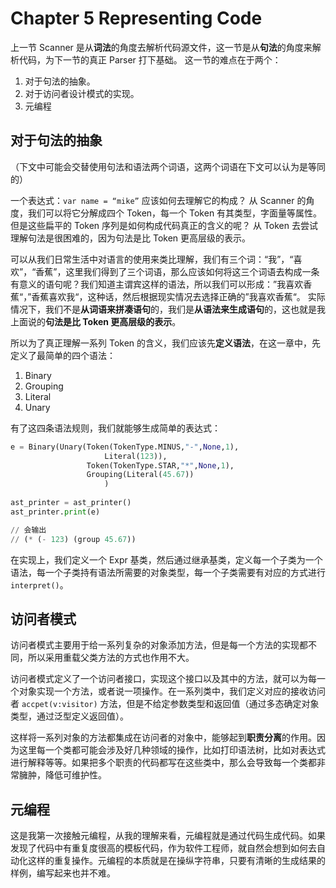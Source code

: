 # Chapter 5 Representing Code

上一节 Scanner 是从**词法**的角度去解析代码源文件，这一节是从**句法**的角度来解析代码，为下一节的真正 Parser 打下基础。
这一节的难点在于两个：
1. 对于句法的抽象。
2. 对于访问者设计模式的实现。
3. 元编程

## 对于句法的抽象
（下文中可能会交替使用句法和语法两个词语，这两个词语在下文可以认为是等同的）

一个表达式：`var name = “mike”` 应该如何去理解它的构成？
从 Scanner 的角度，我们可以将它分解成四个 Token，每一个 Token 有其类型，字面量等属性。但是这些扁平的 Token 序列是如何构成代码真正的含义的呢？
从 Token 去尝试理解句法是很困难的，因为句法是比 Token 更高层级的表示。

可以从我们日常生活中对语言的使用来类比理解，我们有三个词：“我”，“喜欢”，“香蕉”，这里我们得到了三个词语，那么应该如何将这三个词语去构成一条有意义的语句呢？我们知道主谓宾这样的语法，所以我们可以形成：”我喜欢香蕉“，”香蕉喜欢我“，这种话，然后根据现实情况去选择正确的”我喜欢香蕉“。
实际情况下，我们不是**从词语来拼凑语句**的，我们是**从语法来生成语句**的，这也就是我上面说的**句法是比 Token 更高层级的表示**。

所以为了真正理解一系列 Token 的含义，我们应该先**定义语法**，在这一章中，先定义了最简单的四个语法：
1. Binary
2. Grouping
3. Literal
4. Unary

有了这四条语法规则，我们就能够生成简单的表达式：
```Python
e = Binary(Unary(Token(TokenType.MINUS,"-",None,1),
                     Literal(123)),
                 Token(TokenType.STAR,"*",None,1),
                 Grouping(Literal(45.67))
                     )
    
ast_printer = ast_printer()
ast_printer.print(e)

// 会输出
// (* (- 123) (group 45.67))
```

在实现上，我们定义一个 Expr 基类，然后通过继承基类，定义每一个子类为一个语法，每一个子类持有语法所需要的对象类型，每一个子类需要有对应的方式进行 `interpret()`。

## 访问者模式

访问者模式主要用于给一系列复杂的对象添加方法，但是每一个方法的实现都不同，所以采用重载父类方法的方式也作用不大。

访问者模式定义了一个访问者接口，实现这个接口以及其中的方法，就可以为每一个对象实现一个方法，或者说一项操作。在一系列类中，我们定义对应的接收访问者 `accpet(v:visitor)` 方法，但是不给定参数类型和返回值（通过多态确定对象类型，通过泛型定义返回值）。

这样将一系列对象的方法都集成在访问者的对象中，能够起到**职责分离**的作用。因为这里每一个类都可能会涉及好几种领域的操作，比如打印语法树，比如对表达式进行解释等等。如果把多个职责的代码都写在这些类中，那么会导致每一个类都非常臃肿，降低可维护性。

## 元编程

这是我第一次接触元编程，从我的理解来看，元编程就是通过代码生成代码。如果发现了代码中有重复度很高的模板代码，作为软件工程师，就自然会想到如何去自动化这样的重复操作。元编程的本质就是在操纵字符串，只要有清晰的生成结果的样例，编写起来也并不难。